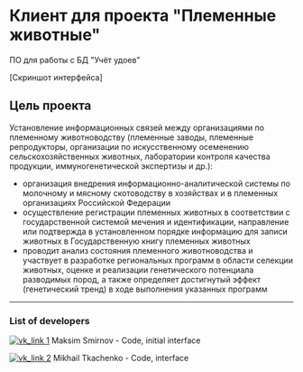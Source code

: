 # Клиент для проекта "Племенные животные"

ПО для работы с БД "Учёт удоев"

[Скриншот интерфейса]
## Цель проекта

Установление информационных связей между организациями по племенному животноводству (племенные заводы, племенные репродукторы, организации по искусственному осеменению сельскохозяйственных животных, лаборатории контроля качества продукции, иммуногенетической экспертизы и др.): 
- организация внедрения информационно-аналитической системы по молочному и мясному скотоводству в хозяйствах и в племенных организациях Российской Федерации 
- осуществление регистрации племенных животных в соответствии с государственной системой мечения и идентификации, направление или подтвержда в установленном порядке информацию для записи животных в Государственную книгу племенных животных
- проводит анализ состояния племенного животноводства и участвует в разработке региональных программ в области селекции животных, оценке и реализации генетического потенциала разводимых пород, а также определяет достигнутый эффект (генетический тренд) в ходе выполнения указанных программ

***
### List of developers

[![vk_link 1](https://img.shields.io/badge/--white.svg?style=social&logo=VK)](https://vk.com/maks1362) Maksim Smirnov - Code, initial interface

[![vk_link 2](https://img.shields.io/badge/--shields.svg?style=social&logo=VK)](https://vk.com/michaeldeco) Mikhail Tkachenko - Code, interface
